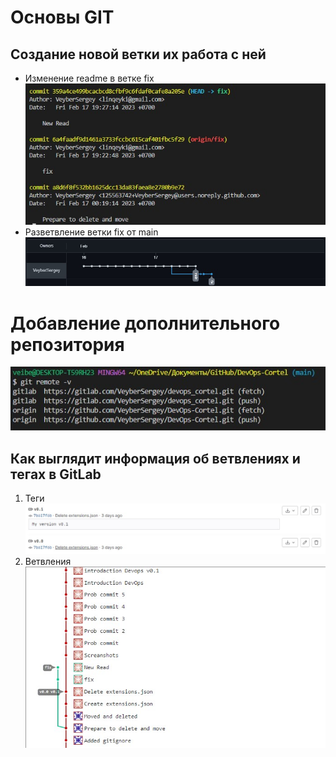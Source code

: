 # Основы GIT
## Создание новой ветки их работа с ней
- Изменение readme в ветке fix 
![readme](/%D0%9E%D1%81%D0%BD%D0%BE%D0%B2%D1%8B%20GIT/%D0%98%D0%B7%D0%BC%D0%B5%D0%BD%D0%B5%D0%BD%D0%B8%D0%B5%20Readme%20%D0%B2%D0%B2%D0%B5%D1%82%D0%BA%D0%B5%20fix.jpg)
- Разветвление ветки fix от main
![main](/%D0%9E%D1%81%D0%BD%D0%BE%D0%B2%D1%8B%20GIT/%D0%9F%D0%BE%D1%81%D0%BB%D0%B5%20%D0%B8%D0%B7%D0%BC%D0%B5%D0%BD%D0%B5%D0%BD%D0%B8%D0%B5%20%D0%B8%D0%B4%D0%B5%D1%82%20%D1%80%D0%B0%D0%B7%D0%B2%D0%B5%D1%82%D0%B2%D0%BB%D0%B5%D0%BD%D0%B8%D0%B5.jpg)
# Добавление дополнительного репозитория
![dop_repoz](/screanshots_job_1/gitlab.jpg)
## Как выглядит информация об ветвлениях и тегах в GitLab
1. Теги
![tags](/screanshots_job_1/tags_GitLab.jpg)
2. Ветвления
![vetv](/screanshots_job_1/vetv_GitLab.jpg)